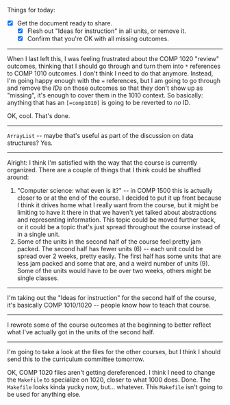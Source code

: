 Things for today:

* [X] Get the document ready to share.
    * [X] Flesh out "Ideas for instruction" in all units, or remove it.
    * [X] Confirm that you're OK with all missing outcomes.

---

When I last left this, I was feeling frustrated about the COMP 1020 "review"
outcomes, thinking that I should go through and turn them into `*` references to
COMP 1010 outcomes. I don't think I need to do that anymore. Instead, I'm going
happy enough with the `=` references, but I am going to go through and remove
the *IDs* on those outcomes so that they don't show up as "missing", it's enough
to cover them in the 1010 context. So basically: anything that has an
`[=comp1010]` is going to be reverted to *no* ID.

OK, cool. That's done.

---

`ArrayList` -- maybe that's useful as part of the discussion on data structures?
Yes.

---

Alright: I think I'm satisfied with the way that the course is currently
organized. There are a couple of things that I think could be shuffled around:

1. "Computer science: what even is it?" -- in COMP 1500 this is actually closer
   to or at the end of the course. I decided to put it up front because I think
   it drives home what I really want from the course, but it might be limiting
   to have it there in that we haven't yet talked about abstractions and
   representing information. This topic could be moved further back, or it could
   be a topic that's just spread throughout the course instead of in a single
   unit.
2. Some of the units in the second half of the course feel pretty jam packed.
   The second half has fewer units (6) -- each unit could be spread over 2
   weeks, pretty easily. The first half has some units that are less jam packed
   and some that are, and a weird number of units (9). Some of the units would
   have to be over two weeks, others might be single classes.

---

I'm taking out the "Ideas for instruction" for the second half of the course,
it's basically COMP 1010/1020 -- people know how to teach that course.

---

I rewrote some of the course outcomes at the beginning to better reflect what
I've actually got in the units of the second half.

---

I'm going to take a look at the files for the other courses, but I think I
should send this to the curriculum committee tomorrow.

OK, COMP 1020 files aren't getting dereferenced. I think I need to change the
`Makefile` to specialize on 1020, closer to what 1000 does. Done. The `Makefile`
looks kinda yucky now, but... whatever. This `Makefile` isn't going to be used
for anything else.

